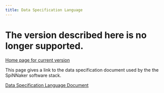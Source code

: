```yaml
---
title: Data Specification Language
---
```

# The version described here is no longer supported. 

[Home page for current version](/) 


This page gives a link to the data specification document used by the the SpiNNaker software stack.

[Data Specification Language Document](DSG_command_codes_ref_v2_0.pdf)
